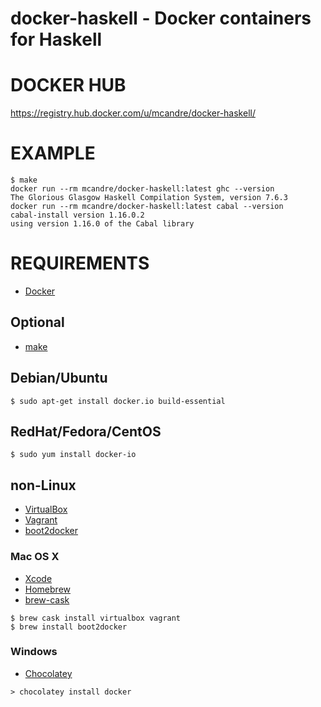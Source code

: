 # docker-haskell - Docker containers for Haskell

# DOCKER HUB

https://registry.hub.docker.com/u/mcandre/docker-haskell/

# EXAMPLE

```
$ make
docker run --rm mcandre/docker-haskell:latest ghc --version
The Glorious Glasgow Haskell Compilation System, version 7.6.3
docker run --rm mcandre/docker-haskell:latest cabal --version
cabal-install version 1.16.0.2
using version 1.16.0 of the Cabal library
```

# REQUIREMENTS

* [Docker](https://www.docker.com/)

## Optional

* [make](http://www.gnu.org/software/make/)

## Debian/Ubuntu

```
$ sudo apt-get install docker.io build-essential
```

## RedHat/Fedora/CentOS

```
$ sudo yum install docker-io
```

## non-Linux

* [VirtualBox](https://www.virtualbox.org/)
* [Vagrant](https://www.vagrantup.com/)
* [boot2docker](http://boot2docker.io/)

### Mac OS X

* [Xcode](http://itunes.apple.com/us/app/xcode/id497799835?ls=1&mt=12)
* [Homebrew](http://brew.sh/)
* [brew-cask](http://caskroom.io/)

```
$ brew cask install virtualbox vagrant
$ brew install boot2docker
```

### Windows

* [Chocolatey](https://chocolatey.org/)

```
> chocolatey install docker
```
